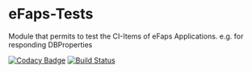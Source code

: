 # eFaps-Tests
Module that permits to test the CI-Items of eFaps Applications. e.g. for responding DBProperties

[![Codacy Badge](https://api.codacy.com/project/badge/Grade/49b38b10bbb14905afa064865693fc9c)](https://www.codacy.com/app/eFaps/eFaps-Tests?utm_source=github.com&amp;utm_medium=referral&amp;utm_content=eFaps/eFaps-Tests&amp;utm_campaign=Badge_Grade)
[![Build Status](https://travis-ci.org/eFaps/eFaps-Tests.svg?branch=master)](https://travis-ci.org/eFaps/eFaps-Tests)
